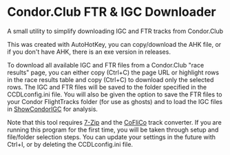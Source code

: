 # Condor.Club FTR & IGC Downloader
A small utility to simplify downloading IGC and FTR tracks from Condor.Club

This was created with AutoHotKey, you can copy/download the AHK file, or if you don't have AHK, there is an exe version in releases.

To download all available IGC and FTR files from a Condor.Club "race results" page, you can either copy (Ctrl+C) the page URL or highlight rows in the race results table and copy (Ctrl+C) to download only the selected rows. The IGC and FTR files will be saved to the folder specified in the CCDLconfig.ini file. You will also be given the option to save the FTR files to your Condor FlightTracks folder (for use as ghosts) and to load the IGC files in [ShowCondorIGC](https://virtualsoaring.eu/download#:~:text=showcondorigc%202.62c%20for%20c2) for analysis.

Note that this tool requires [7-Zip](https://www.7-zip.org/download.html) and the [CoFliCo](https://condorutill.fr/) track converter. If you are running this program for the first time, you will be taken through setup and file/folder selection steps. You can update your settings in the future with Ctrl+I, or by deleting the CCDLconfig.ini file.
